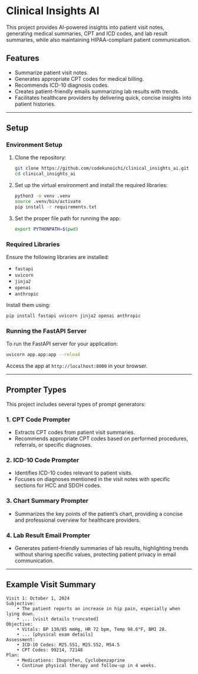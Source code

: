 

# Clinical Insights AI

This project provides AI-powered insights into patient visit notes, generating medical summaries, CPT and ICD codes, and lab result summaries, while also maintaining HIPAA-compliant patient communication.

## Features

- Summarize patient visit notes.
- Generates appropriate CPT codes for medical billing.
- Recommends ICD-10 diagnosis codes.
- Creates patient-friendly emails summarizing lab results with trends.
- Facilitates healthcare providers by delivering quick, concise insights into patient histories.

---

## Setup

### Environment Setup

1. Clone the repository:
    ```bash
    git clone https://github.com/codekunoichi/clinical_insights_ai.git
    cd clinical_insights_ai
    ```

2. Set up the virtual environment and install the required libraries:
    ```bash
    python3 -m venv .venv
    source .venv/bin/activate
    pip install -r requirements.txt
    ```

3. Set the proper file path for running the app:
    ```bash
    export PYTHONPATH=$(pwd)
    ```

### Required Libraries

Ensure the following libraries are installed:
- `fastapi`
- `uvicorn`
- `jinja2`
- `openai`
- `anthropic`

Install them using:
```bash
pip install fastapi uvicorn jinja2 openai anthropic
```

### Running the FastAPI Server

To run the FastAPI server for your application:
```bash
uvicorn app.app:app --reload
```

Access the app at `http://localhost:8000` in your browser.

---

## Prompter Types

This project includes several types of prompt generators:

### 1. **CPT Code Prompter**
   - Extracts CPT codes from patient visit summaries.
   - Recommends appropriate CPT codes based on performed procedures, referrals, or specific diagnoses.

### 2. **ICD-10 Code Prompter**
   - Identifies ICD-10 codes relevant to patient visits.
   - Focuses on diagnoses mentioned in the visit notes with specific sections for HCC and SDOH codes.

### 3. **Chart Summary Prompter**
   - Summarizes the key points of the patient’s chart, providing a concise and professional overview for healthcare providers.

### 4. **Lab Result Email Prompter**
   - Generates patient-friendly summaries of lab results, highlighting trends without sharing specific values, protecting patient privacy in email communication.

---

## Example Visit Summary

```plaintext
Visit 1: October 1, 2024
Subjective:
    • The patient reports an increase in hip pain, especially when lying down.
    • ... [visit details truncated]
Objective:
    • Vitals: BP 130/85 mmHg, HR 72 bpm, Temp 98.6°F, BMI 28.
    • ... [physical exam details]
Assessment:
    • ICD-10 Codes: M25.551, M25.552, M54.5
    • CPT Codes: 99214, 72148
Plan:
    • Medications: Ibuprofen, Cyclobenzaprine
    • Continue physical therapy and follow-up in 4 weeks.
```

